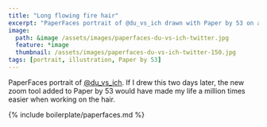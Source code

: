```yaml
---
title: "Long flowing fire hair"
excerpt: "PaperFaces portrait of @du_vs_ich drawn with Paper by 53 on an iPad."
image: 
  path: &image /assets/images/paperfaces-du-vs-ich-twitter.jpg 
  feature: *image
  thumbnail: /assets/images/paperfaces-du-vs-ich-twitter-150.jpg
tags: [portrait, illustration, Paper by 53]
---
```


PaperFaces portrait of [@du_vs_ich](http://twitter.com/du_vs_ich). If I drew this two days later, the new zoom tool added to Paper by 53 would have made my life a million times easier when working on the hair.

{% include boilerplate/paperfaces.md %}
